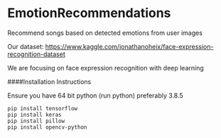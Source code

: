 # EmotionRecommendations
Recommend songs based on detected emotions from user images

Our dataset: https://www.kaggle.com/jonathanoheix/face-expression-recognition-dataset

We are focusing on face expression recognition with deep learning


####Installation Instructions

Ensure you have 64 bit python (run python) preferably 3.8.5

    pip install tensorflow
    pip install keras
    pip install pillow
    pip install opencv-python
 